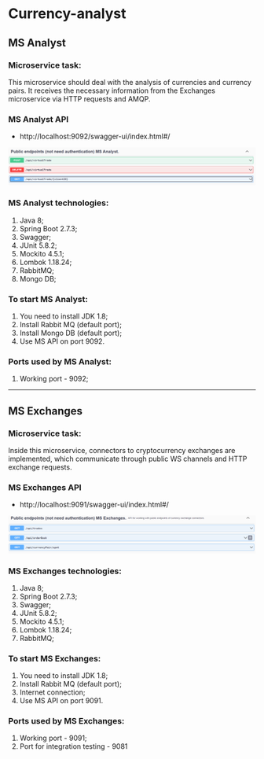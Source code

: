 # Currency-analyst

## MS Analyst

### Microservice task:
This microservice should deal with the analysis of currencies and currency pairs. It receives the necessary
information from the Exchanges microservice via HTTP requests and AMQP.

### MS Analyst API
- http://localhost:9092/swagger-ui/index.html#/

![img_1.png](img_1.png)

### MS Analyst technologies:
1. Java 8;
2. Spring Boot 2.7.3;
3. Swagger;
4. JUnit 5.8.2;
5. Mockito 4.5.1;
6. Lombok 1.18.24;
7. RabbitMQ;
8. Mongo DB;

### To start MS Analyst:
1. You need to install JDK 1.8;
2. Install Rabbit MQ (default port);
3. Install Mongo DB (default port);
4. Use MS API on port 9092.

### Ports used by MS Analyst:
1. Working port - 9092;

---

## MS Exchanges

### Microservice task:
Inside this microservice, connectors to cryptocurrency exchanges are implemented, which communicate 
through public WS channels and HTTP exchange requests.

### MS Exchanges API
- http://localhost:9091/swagger-ui/index.html#/

![img.png](img.png)
### MS Exchanges technologies:
1. Java 8;
2. Spring Boot 2.7.3;
3. Swagger;
4. JUnit 5.8.2;
5. Mockito 4.5.1;
6. Lombok 1.18.24;
7. RabbitMQ;

### To start MS Exchanges:
1. You need to install JDK 1.8;
2. Install Rabbit MQ (default port);
3. Internet connection;
4. Use MS API on port 9091.

### Ports used by MS Exchanges:
1. Working port - 9091;
2. Port for integration testing - 9081